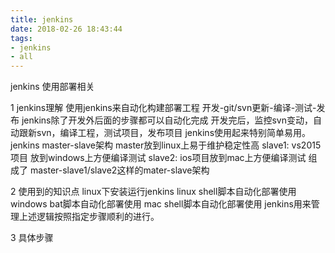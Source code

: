 ```yaml
---
title: jenkins
date: 2018-02-26 18:43:44
tags: 
- jenkins
- all
---
```

jenkins 使用部署相关

1 jenkins理解
使用jenkins来自动化构建部署工程
开发-git/svn更新-编译-测试-发布
jenkins除了开发外后面的步骤都可以自动化完成
开发完后，监控svn变动，自动跟新svn，编译工程，测试项目，发布项目
jenkins使用起来特别简单易用。
jenkins master-slave架构
master放到linux上易于维护稳定性高
slave1: vs2015项目 放到windows上方便编译测试
slave2: ios项目放到mac上方便编译测试
组成了 master-slave1/slave2这样的mater-slave架构

2 使用到的知识点
linux下安装运行jenkins
linux shell脚本自动化部署使用
windows bat脚本自动化部署使用
mac shell脚本自动化部署使用
jenkins用来管理上述逻辑按照指定步骤顺利的进行。

3 具体步骤

